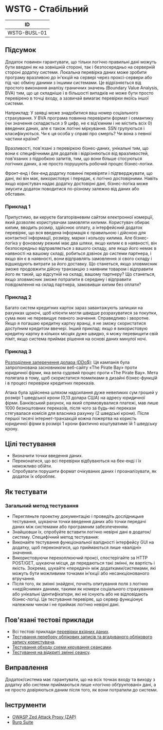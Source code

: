 # WSTG - Стабільний
| ID |
|---|
| WSTG-BUSL-01 |

## Підсумок

Додаток повинен гарантувати, що тільки логічно правильні дані можуть бути введені як на зовнішній стороні, так і безпосередньо на серверній стороні додатку системи. Локальна перевірка даних може зробити програму вразливою до ін'єкцій на сервері через проксі-сервери або під час обміну даними з іншими системами. Це відрізняється від простого виконання аналізу граничних значень (Boundary Value Analysis, BVA) тим, що це складніше і в більшості випадків не може бути просто перевірено в точці входу, а зазвичай вимагає перевірки якоїсь іншої системи.

Наприклад: У заявці може знадобитися ваш номер соціального страхування. У BVA програма повинна перевірити формат і семантику (чи значення складається з 9 цифр, не є від'ємним і не містить всіх 0) введених даних, але є також логічні міркування. SSN групуються і класифікуються. Чи є ця особа у справі про смерть? Чи вона з певної частини країни?

Вразливості, пов'язані з перевіркою бізнес-даних, унікальні тим, що вони є специфічними для додатків і відрізняються від вразливостей, пов'язаних з підробкою запитів, тим, що вони більше стосуються логічних даних, а не просто порушують робочий процес бізнес-логіки.

Фронт-енд і бек-енд додатку повинні перевіряти і підтверджувати, що дані, які він має, використовує і передає, є логічно достовірними. Навіть якщо користувач надає додатку достовірні дані, бізнес-логіка може змусити додаток поводитися по-різному залежно від даних або обставин.

### Приклад 1
Припустимо, ви керуєте багаторівневим сайтом електронної комерції, який дозволяє користувачам замовляти килими. Користувач обирає килим, вводить розмір, здійснює оплату, а інтерфейсний додаток перевіряє, що вся введена інформація є правильною і дійсною для контактної інформації, розміру, марки і кольору килима. Але бізнес-логіка у фоновому режимі має два шляхи, якщо килим є в наявності, він безпосередньо відправляється з вашого складу, але якщо його немає в наявності на вашому складі, робиться дзвінок до системи партнера, і якщо він є в наявності, вони відправлять замовлення зі свого складу і відшкодують витрати за його доставку. Що станеться, якщо зловмисник зможе продовжити дійсну транзакцію з наявним товаром і відправити його як такий, що відсутній на складі, вашому партнеру? Що станеться, якщо зловмисник зможе потрапити в середину і відправити повідомлення на склад партнера, замовивши килим без оплати?

### Приклад 2
Багато систем кредитних карток зараз завантажують залишки на рахунках щоночі, щоб клієнти могли швидше розрахуватися за покупки, сума яких не перевищує певного значення. Справедливо і зворотне. Якщо я погашаю кредитну картку вранці, я не зможу скористатися доступним кредитом ввечері. Інший приклад: якщо я використовую кредитну картку в кількох місцях дуже швидко, я можу перевищити свій ліміт, якщо система приймає рішення на основі даних минулої ночі.

### Приклад 3
[Розподілене заперечення долара (DDo$)](https://news.hitb.org/content/pirate-bay-proposes-distributed-denial-dollars-attack-ddo): Ця кампанія була запропонована засновником веб-сайту «The Pirate Bay» проти юридичної фірми, яка вела судовий процес проти «The Pirate Bay». Мета полягала в тому, щоб скористатися помилками в дизайні бізнес-функцій і в процесі перевірки кредитних переказів.

Атака була здійснена шляхом надсилання дуже невеликих сум грошей у розмірі 1 шведської крони (0,13 долара США) на адресу юридичної фірми. Банківський рахунок, на який спрямовувалися платежі, мав лише 1000 безкоштовних переказів, після чого за будь-які перекази стягувалася комісія для власника рахунку (2 шведські крони). Після першої тисячі інтернет-транзакцій кожна пожертва на користь юридичної фірми в розмірі 1 крони фактично коштуватиме їй 1 шведську крону.

## Цілі тестування
- Визначити точки введення даних.
- Переконатися, що всі перевірки відбуваються на бек-енді і їх неможливо обійти.
- Спробувати порушити формат очікуваних даних і проаналізувати, як додаток їх обробляє.

## Як тестувати
### Загальний метод тестування
- Перегляньте проектну документацію і проведіть дослідницьке тестування, шукаючи точки введення даних або точки передачі даних між системами або програмним забезпеченням.
- Знайшовши їх, спробуйте вставити логічно невірні дані в додаток/систему. Специфічний метод тестування:
- Виконайте тестування функціональної валідності інтерфейсу GUI на додатку, щоб переконатися, що приймаються лише «валідні» значення.
- Використовуючи перехоплюючий проксі, спостерігайте за HTTP POST/GET, шукаючи місця, де передаються такі змінні, як вартість і якість. Зокрема, шукайте «передачі» між додатками/системами, які можуть бути можливими точками ін'єкції або несанкціонованого втручання.
- Після того, як змінні знайдені, почніть опитування поля з логічно «недійсними» даними, такими як номери соціального страхування або унікальні ідентифікатори, які не існують або не відповідають бізнес-логіці. Це тестування перевіряє, що сервер функціонує належним чином і не приймає логічно невірні дані.

## Пов'язані тестові приклади
- Всі тестові приклади [перевірки вхідних даних](https://owasp.org/www-project-web-security-testing-guide/stable/4-Web_Application_Security_Testing/07-Input_Validation_Testing/README).
- [Тестування перебору облікових записів та вгадуваного облікового запису користувача](https://owasp.org/www-project-web-security-testing-guide/stable/4-Web_Application_Security_Testing/03-Identity_Management_Testing/04-Testing_for_Account_Enumeration_and_Guessable_User_Account).
- [Тестування обходу схеми керування сеансами](https://owasp.org/www-project-web-security-testing-guide/stable/4-Web_Application_Security_Testing/06-Session_Management_Testing/01-Testing_for_Session_Management_Schema).
- [Тестування на відкриті змінні сеансу](https://owasp.org/www-project-web-security-testing-guide/stable/4-Web_Application_Security_Testing/06-Session_Management_Testing/04-Testing_for_Exposed_Session_Variables).

## Виправлення
Додаток/система має гарантувати, що на всіх точках входу та виходу з додатку або системи приймаються лише «логічно обґрунтовані» дані, а не просто довіряються даним після того, як вони потрапили до системи.

## Інструменти
- [OWASP Zed Attack Proxy (ZAP)](https://www.zaproxy.org/)
- [Burp Suite](https://portswigger.net/burp)
